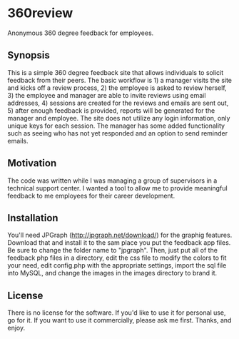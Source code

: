 # 360review
Anonymous 360 degree feedback for employees.

Synopsis
------------------------------
This is a simple 360 degree feedback site that allows individuals to solicit feedback from their peers.  The basic workflow is 1) a manager visits the site and kicks off a review process, 2) the employee is asked to review herself, 3) the employee and manager are able to invite reviews using email addresses, 4) sessions are created for the reviews and emails are sent out, 5) after enough feedback is provided, reports will be generated for the manager and employee.  The site does not utilize any login information, only unique keys for each session.  The manager has some added functionality such as seeing who has not yet responded and an option to send reminder emails.

Motivation
------------------------------
The code was written while I was managing a group of supervisors in a technical support center.  I wanted a tool to allow me to provide meaningful feedback to me employees for their career development.

Installation
------------------------------
You'll need JPGraph (http://jpgraph.net/download/) for the graphig features.  Download that and install it to the sam place you put the feedback app files.  Be sure to change the folder name to "jpgraph".  Then, just put all of the feedback php files in a directory, edit the css file to modify the colors to fit your need, edit config.php with the appropriate settings, import the sql file into MySQL, and change the images in the images directory to brand it.

License
------------------------------
There is no license for the software.  If you'd like to use it for personal use, go for it.  If you want to use it commercially, please ask me first.  Thanks, and enjoy.
